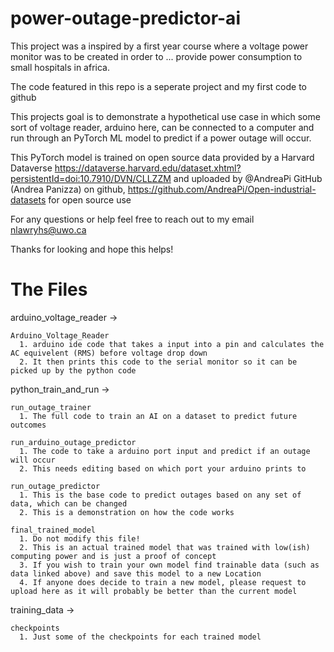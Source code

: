 # power-outage-predictor-ai

This project was a inspired by a first year course where a voltage power monitor was to be created in order to ...
provide power consumption to small hospitals in africa.

The code featured in this repo is a seperate project and my first code to github

  This projects goal is to demonstrate a hypothetical use case in which some sort of voltage reader, arduino here, can be connected to a computer and run through an PyTorch ML model to predict if a power outage will occur.
  
  This PyTorch model is trained on open source data provided by a Harvard Dataverse https://dataverse.harvard.edu/dataset.xhtml?persistentId=doi:10.7910/DVN/CLLZZM and uploaded by @AndreaPi GitHub (Andrea Panizza) on github, https://github.com/AndreaPi/Open-industrial-datasets for open source use

  For any questions or help feel free to reach out to my email nlawryhs@uwo.ca

  Thanks for looking and hope this helps!
  
# The Files
  
  arduino_voltage_reader ->
    
    Arduino_Voltage_Reader
      1. arduino ide code that takes a input into a pin and calculates the AC equivelent (RMS) before voltage drop down 
      2. It then prints this code to the serial monitor so it can be picked up by the python code

  python_train_and_run ->
  
    run_outage_trainer
      1. The full code to train an AI on a dataset to predict future outcomes
      
    run_arduino_outage_predictor
      1. The code to take a arduino port input and predict if an outage will occur
      2. This needs editing based on which port your arduino prints to
    
    run_outage_predictor
      1. This is the base code to predict outages based on any set of data, which can be changed
      2. This is a demonstration on how the code works
    
    final_trained_model
      1. Do not modify this file!
      2. This is an actual trained model that was trained with low(ish) computing power and is just a proof of concept
      3. If you wish to train your own model find trainable data (such as data linked above) and save this model to a new Location
      4. If anyone does decide to train a new model, please request to upload here as it will probably be better than the current model

  training_data ->
    
    checkpoints
      1. Just some of the checkpoints for each trained model
